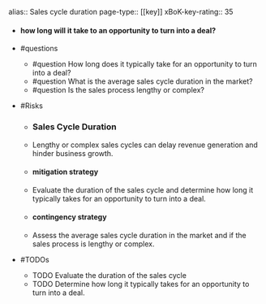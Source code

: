 alias:: Sales cycle duration
page-type:: [[key]]
xBoK-key-rating:: 35
- #### how long will it take to an opportunity to turn into a deal?
- #questions
  - #question How long does it typically take for an opportunity to turn into a deal?
  - #question What is the average sales cycle duration in the market?
  - #question Is the sales process lengthy or complex?
- #Risks

  - ### Sales Cycle Duration
  - Lengthy or complex sales cycles can delay revenue generation and hinder business growth.
  - #### mitigation strategy
  - Evaluate the duration of the sales cycle and determine how long it typically takes for an opportunity to turn into a deal.
  - #### contingency strategy
  - Assess the average sales cycle duration in the market and if the sales process is lengthy or complex.
- #TODOs
  - TODO Evaluate the duration of the sales cycle
  - TODO  Determine how long it typically takes for an opportunity to turn into a deal.


